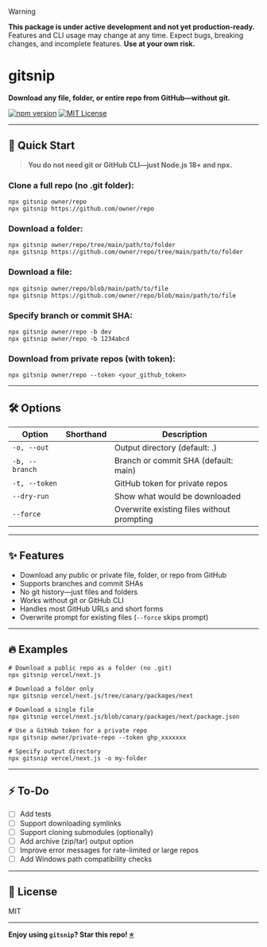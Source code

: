 > [!WARNING]
> **This package is under active development and not yet production-ready.**
> Features and CLI usage may change at any time. Expect bugs, breaking changes, and incomplete features.
> **Use at your own risk.**

# gitsnip

**Download any file, folder, or entire repo from GitHub—without git.**

[![npm version](https://img.shields.io/npm/v/gitsnip?color=green)](https://www.npmjs.com/package/gitsnip)
[![MIT License](https://img.shields.io/github/license/vo1x/gitsnip)](LICENSE)

---

## 🚀 Quick Start

> **You do not need git or GitHub CLI—just Node.js 18+ and npx.**

### Clone a full repo (no .git folder):

    npx gitsnip owner/repo
    npx gitsnip https://github.com/owner/repo

### Download a folder:

    npx gitsnip owner/repo/tree/main/path/to/folder
    npx gitsnip https://github.com/owner/repo/tree/main/path/to/folder

### Download a file:

    npx gitsnip owner/repo/blob/main/path/to/file
    npx gitsnip https://github.com/owner/repo/blob/main/path/to/file

### Specify branch or commit SHA:

    npx gitsnip owner/repo -b dev
    npx gitsnip owner/repo -b 1234abcd

### Download from private repos (with token):

    npx gitsnip owner/repo --token <your_github_token>

---

## 🛠️ Options

| Option             | Shorthand   | Description                               |
|--------------------|-------------|-------------------------------------------|
| `-o, --out`        |             | Output directory (default: .)             |
| `-b, --branch`     |             | Branch or commit SHA (default: main)      |
| `-t, --token`      |             | GitHub token for private repos            |
| `--dry-run`        |             | Show what would be downloaded             |
| `--force`          |             | Overwrite existing files without prompting|

---

## ✨ Features

- Download any public or private file, folder, or repo from GitHub
- Supports branches and commit SHAs
- No git history—just files and folders
- Works without git or GitHub CLI
- Handles most GitHub URLs and short forms
- Overwrite prompt for existing files (`--force` skips prompt)

---

## 🔥 Examples

    # Download a public repo as a folder (no .git)
    npx gitsnip vercel/next.js

    # Download a folder only
    npx gitsnip vercel/next.js/tree/canary/packages/next

    # Download a single file
    npx gitsnip vercel/next.js/blob/canary/packages/next/package.json

    # Use a GitHub token for a private repo
    npx gitsnip owner/private-repo --token ghp_xxxxxxx

    # Specify output directory
    npx gitsnip vercel/next.js -o my-folder

---

## ⚡️ To-Do

- [ ] Add tests
- [ ] Support downloading symlinks
- [ ] Support cloning submodules (optionally)
- [ ] Add archive (zip/tar) output option
- [ ] Improve error messages for rate-limited or large repos
- [ ] Add Windows path compatibility checks

---

## 📄 License

MIT

---

**Enjoy using `gitsnip`? Star this repo! [⭐](https://github.com/vo1x/gitsnip)**
